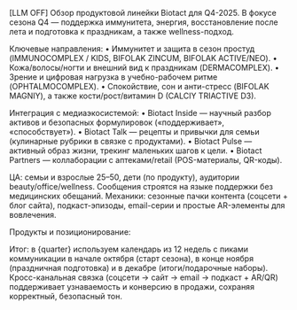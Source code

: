 [LLM OFF]
Обзор продуктовой линейки Biotact для Q4-2025. В фокусе сезона Q4 — поддержка иммунитета, энергия, восстановление после лета и подготовка к праздникам, а также wellness-подход.

Ключевые направления:
• Иммунитет и защита в сезон простуд (IMMUNOCOMPLEX / KIDS, BIFOLAK ZINCUM, BIFOLAK ACTIVE/NEO).
• Кожа/волосы/ногти и внешний вид к праздникам (DERMACOMPLEX).
• Зрение и цифровая нагрузка в учебно-рабочем ритме (OPHTALMOCOMPLEX).
• Спокойствие, сон и анти-стресс (BIFOLAK MAGNIY), а также кости/рост/витамин D (CALCIY TRIACTIVE D3).

Интеграция с медиаэкосистемой:
• Biotact Inside — научный разбор активов и безопасных формулировок («поддерживает», «способствует»).
• Biotact Talk — рецепты и привычки для семьи (кулинарные рубрики в связке с продуктами).
• Biotact Pulse — активный образ жизни, трекинг маленьких шагов к цели.
• Biotact Partners — коллаборации с аптеками/retail (POS-материалы, QR-коды).

ЦА: семьи и взрослые 25–50, дети (по продукту), аудитории beauty/office/wellness. Сообщения строятся на языке поддержки без медицинских обещаний. Механики: сезонные пачки контента (соцсети + блог сайта), подкаст-эпизоды, email-серии и простые AR-элементы для вовлечения.

Продукты и позиционирование:


Итог: в {quarter} используем календарь из 12 недель с пиками коммуникации в начале октября (старт сезона), в конце ноября (праздничная подготовка) и в декабре (итоги/подарочные наборы). Кросс-канальная связка (соцсети → сайт → email → подкаст + AR/QR) поддерживает узнаваемость и конверсию в продажи, сохраняя корректный, безопасный тон.